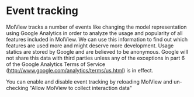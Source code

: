 Event tracking
==============
MolView tracks a number of events like changing the model representation using
Google Analytics in order to analyze the usage and popularity of all features
included in MolView. We can use this information to find out which features are
used more and might deserve more development. Usage statics are stored by Google
and are believed to be anonymous. Google will not share this data with
third parties unless any of the exceptions in part 6 of the Google Analytics
Terms of Service (http://www.google.com/analytics/terms/us.html) is in effect.

You can enable and disable event tracking by reloading MolView and un-checking
"Allow MolView to collect interaction data"
